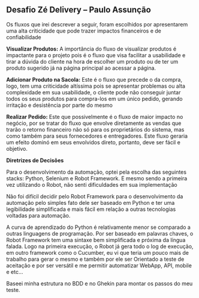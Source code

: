 ## **Desafio Zé Delivery – Paulo Assunção**

Os fluxos que irei descrever a seguir, foram escolhidos por apresentarem uma alta criticidade que pode trazer impactos financeiros e de confiabilidade

**Visualizar Produtos:** A importância do fluxo de visualizar produtos é impactante para o projeto pois é o fluxo que visa facilitar a usabilidade e tirar a dúvida do cliente na hora de escolher um produto ou de ter um produto sugerido já na página principal ao acessar a página.

**Adicionar Produto na Sacola:** Este é o fluxo que precede o da compra, logo, tem uma criticidade altíssima pois se apresentar problemas ou alta complexidade em sua usabilidade, o cliente pode não conseguir juntar todos os seus produtos para compra-los em um único pedido, gerando irritação e desistência por parte do mesmo

**Realizar Pedido:** Este que possivelmente é o fluxo de maior impacto no negócio, por se tratar do fluxo que envolve diretamente as vendas que trarão o retorno financeiro não só para os proprietários do sistema, mas como também para seus fornecedores e entregadores. Este fluxo geraria um efeito dominó em seus envolvidos direto, portanto, deve ser fácil e objetivo.

**Diretrizes de Decisões**

Para o desenvolvimento da automação, optei pela escolha das seguintes stacks: Python, Selenium e Robot Framework. E mesmo sendo a primeira vez utilizando o Robot, não senti dificuldades em sua implementação

Não foi difícil decidir pelo Robot Framework para o desenvolvimento da automação pelo simples fato dele ser baseado em Python e ter uma legibilidade simplificada e mais fácil em relação a outras tecnologias voltadas para automação.

A curva de aprendizado do Python é relativamente menor se comparado a outras linguagens de programação. Por ser baseado em palavras chaves, o Robot Framework tem uma sintaxe bem simplificada e próxima da língua falada. Logo na primeira execução, o Robot já gera todo o log de execução, em outro framework como o Cucumber, eu vi que teria um pouco mais de trabalho para gerar o mesmo e também por ele ser Orientado a teste de aceitação e por ser versátil e me permitir automatizar WebApp, API, mobile e etc...

Baseei minha estrutura no BDD e no Ghekin para montar os passos do meu teste.